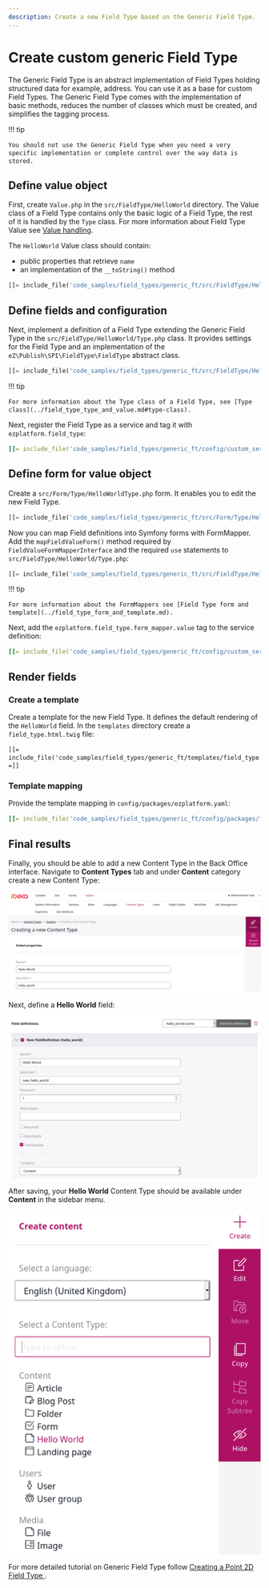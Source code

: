 ```yaml
---
description: Create a new Field Type based on the Generic Field Type.
---
```


# Create custom generic Field Type

The Generic Field Type is an abstract implementation of Field Types holding structured data for example, address.
You can use it as a base for custom Field Types.
The Generic Field Type comes with the implementation of basic methods,
reduces the number of classes which must be created, and simplifies the tagging process. 

!!! tip

    You should not use the Generic Field Type when you need a very specific implementation or complete control over the way data is stored.

## Define value object

First, create `Value.php` in the `src/FieldType/HelloWorld` directory.
The Value class of a Field Type contains only the basic logic of a Field Type, the rest of it is handled by the `Type` class.
For more information about Field Type Value see [Value handling](../field_type_type_and_value.md#value-handling).

The `HelloWorld` Value class should contain:

- public properties that retrieve `name`
- an implementation of the `__toString()` method

```php
[[= include_file('code_samples/field_types/generic_ft/src/FieldType/HelloWorld/Value.php') =]]
```

## Define fields and configuration

Next, implement a definition of a Field Type extending the Generic Field Type in the `src/FieldType/HelloWorld/Type.php` class.
It provides settings for the Field Type and an implementation of the `eZ\Publish\SPI\FieldType\FieldType` abstract class.

```php
[[= include_file('code_samples/field_types/generic_ft/src/FieldType/HelloWorld/Type.php', 0, 6) =]][[= include_file('code_samples/field_types/generic_ft/src/FieldType/HelloWorld/Type.php', 9, 16) =]]}
```

!!! tip

    For more information about the Type class of a Field Type, see [Type class](../field_type_type_and_value.md#type-class).

Next, register the Field Type as a service and tag it with `ezplatform.field_type`:

```yaml
[[= include_file('code_samples/field_types/generic_ft/config/custom_services.yaml', 0, 5) =]]
```

## Define form for value object

Create a `src/Form/Type/HelloWorldType.php` form.
It enables you to edit the new Field Type.

```php
[[= include_file('code_samples/field_types/generic_ft/src/Form/Type/HelloWorldType.php') =]]
```

Now you can map Field definitions into Symfony forms with FormMapper.
Add the `mapFieldValueForm()` method required by `FieldValueFormMapperInterface`
and the required `use` statements to `src/FieldType/HelloWorld/Type.php`:

```php hl_lines="7-9 18-26"
[[= include_file('code_samples/field_types/generic_ft/src/FieldType/HelloWorld/Type.php') =]]
```

!!! tip

    For more information about the FormMappers see [Field Type form and template](../field_type_form_and_template.md).

Next, add the `ezplatform.field_type.form_mapper.value` tag to the service definition:

```yaml hl_lines="6"
[[= include_file('code_samples/field_types/generic_ft/config/custom_services.yaml', 0, 6) =]]
```

## Render fields

### Create a template

Create a template for the new Field Type. It defines the default rendering of the `HelloWorld` field.
In the `templates` directory create a `field_type.html.twig` file:

```html+twig
[[= include_file('code_samples/field_types/generic_ft/templates/field_type.html.twig') =]]
```

### Template mapping

Provide the template mapping in `config/packages/ezplatform.yaml`:

```yaml
[[= include_file('code_samples/field_types/generic_ft/config/packages/field_templates.yaml', 0, 5) =]]
```

## Final results

Finally, you should be able to add a new Content Type in the Back Office interface.
Navigate to **Content Types** tab and under **Content** category create a new Content Type:

![Creating new Content Type](../img/extending_field_type_create.png)

Next, define a **Hello World** field:

![Defining Hello World](../img/extending_field_type_definition.png)

After saving, your **Hello World** Content Type should be available under **Content** in the sidebar menu.

![Creating Hello World](../img/extending_field_type_hello_world.png)

For more detailed tutorial on Generic Field Type follow [Creating a Point 2D Field Type ](../../tutorials/generic_field_type/creating_a_point2d_field_type.md).
